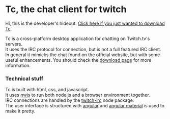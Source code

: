 # Tc, the chat client for twitch

Hi, this is the developer's hideout. <a href="http://mccxiv.github.io/tc/" target="_blank">Click here if you just wanted to download Tc</a>.

Tc is a cross-platform desktop application for chatting on Twitch.tv's servers.  
It uses the IRC protocol for connection, but is not a full featured IRC client. In general it mimicks the chat found on the official website, but with some useful enhancements. You should check the <a href="http://mccxiv.github.io/tc/" target="_blank">download page</a> for more information.

### Technical stuff
Tc is built with html, css, and javascript.  
It uses <a href="http://nwjs.io/" target="_blank">nwjs</a> to run both node.js and a browser environment together.  
IRC connections are handled by the <a href="https://github.com/twitch-irc/twitch-irc" target="_blank">twitch-irc</a> node package.  
The user interface is structured with <a href="https://angular.io/" target="_blank">angular</a> and <a href="https://material.angularjs.org/latest/" target="_blank">angular material</a> is used to make it pretty.